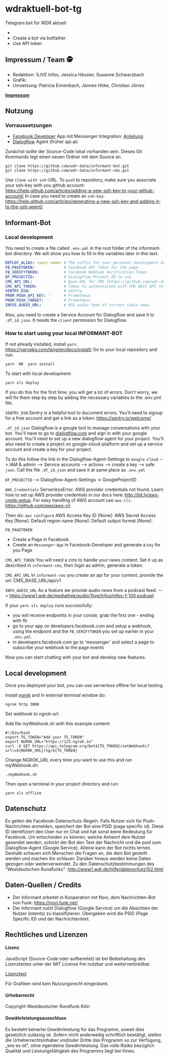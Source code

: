 # wdraktuell-bot-tg
Telegram bot for WDR aktuell

-
- Create a bot via botfather
- Use API token


## Impressum / Team 🕵️

- Redaktion: 1LIVE Infos, Jessica Häusler, Susanne Schwarzbach
- Grafik:
- Umsetzung: Patricia Ennenbach, Jannes Höke, Christian Jörres

[**Impressum**](https://www1.wdr.de/radio/1live/einslive-impressum-100.html)


## Nutzung

### Vorraussetzungen

- [Facebook Developer](https://developer.facebook.com/) App mit Messenger Integration: [Anleitung](https://developers.facebook.com/docs/messenger-platform/getting-started/app-setup)
- [Dialogflow](https://dialogflow.com/) Agent (früher api.ai)

Zunächst sollte der Source-Code lokal vorhanden sein. Dieses Git Kommando legt einen neuen Ordner mit dem Source an.

```
git clone https://github.com/wdr-data/informant-bot.git
git clone https://github.com/wdr-data/informant-cms.git
```

Use `clone with ssh`-URL.
To `push` to repository, make sure you associate your ssh-key with you github account: https://help.github.com/articles/adding-a-new-ssh-key-to-your-github-account/
In case you need to create an
`ssh-key`: https://help.github.com/articles/generating-a-new-ssh-key-and-adding-it-to-the-ssh-agent/


## Informant-Bot

### Local development

You need to create a file called `.env.yml` in the root folder of the informant-bot directory.
We will show you how to fill in the variables later in this text.

```yml
DEPLOY_ALIAS: <your name> # The suffix for your personal development deployment
FB_PAGETOKEN:             # Facebook API Token for the page
FB_VERIFYTOKEN:           # Facebook Webhook Verification Token
DF_PROJECTID:             # Dialogflow Project ID to use
CMS_API_URL:              # Base URL for CMS (https://github.com/wdr-data/tim-cms) REST API (with trailing slash)
CMS_API_TOKEN:            # Token to authenticate with CMS REST API (http://www.django-rest-framework.org/api-guide/authentication/#tokenauthentication)
SENTRY_DSN:               # Sentry
PROM_PUSH_API_KEY: ''     # Prometheus
PROM_PUSH_TARGET: ''      # Prometheus
INFOS_AUDIO_URL:          # RSS audio feed of current radio news
```

Also, you need to create a Service Account for Dialogflow and save it to `.df_id.json`. It needs the `client` permission for Dialogflow.

### How to start using your local INFORMANT-BOT

If not already installed, install `yarn`: https://yarnpkg.com/lang/en/docs/install/
Go to your local repository and run:

```
yarn  OR  yarn install
```

To start with local development:
```
yarn sls deploy
```
If you do this for the first time, you will get a lot of errors. Don't worry, we will fix them step by step by adding the necessary variables to the .env.yml file.

`SENTRY_DSN`
Sentry is a helpful tool to ducument errors. You'll need to signup for a free account and get a link as a token:
https://sentry.io/welcome/

`.df_id.json`
Dialogflow is a google tool to manage conversations with your bot.
You'll have to go to [dialogflow.com](https://dialogflow.com/) and sign in with your google account.
You'll need to set up a new dialogflow agent for your project.
You'll also need to create a project on google-cloud-platform and set up a service account and create a key for your project.

To do this follow the link in the Dialogflow-Agent-Settings to `Google-Cloud`
--> IAM & admin
--> Service accounts
--> actions
--> create a key
--> safe `json`. Call the file `.df_id.json` and save it at same place as `.env.yml`

`DF_PROJECTID`
--> Dialogflow-Agent-Settings -> GoogleProjectID

`AWS_Credentials`
ServerlessError: AWS provider credentials not found. Learn how to set up AWS provider credentials in our docs here: <http://bit.ly/aws-creds-setup>.
For easy handling of AWS account use `aws-cli`: https://github.com/aws/aws-cli

Then do:
```aws configure```
AWS Access Key ID [None]:
AWS Secret Access Key [None]:
Default region name [None]:
Default output format [None]:

`FB_PAGETOKEN`
- Create a Page in Facebook.
- Create an `Messenger-App` in Facebook-Developer and generate a `key` for you Page

`CMS_API_TOKEN`
You will need a cms to handle your news content. Set it up as described in ```informant-cms```, then login as admin, generate a token.

`CMS_API_URL`
In `informant-cms` you create an api for your content, provide the url:
CMS_BASE_URL/api/v1

`INFO_AUDIO_URL`
As a feature we provide audio news from a podcast feed.
--> https://www1.wdr.de/mediathek/audio/1live/infos/infos-1-100.podcast

If your `yarn sls deploy` runs successfully:
- you will receive endpoints in your consle, grab the first one - ending with fb
- go to your app on developers.facebook.com and setup a webhook, using the endpoint and the `FB_VERIFYTOKEN` you set up earlier in your `.env.yml`.
- in developers.facebook.com go to 'messenger' and select a page to subscribe your webhook to the page events

Now you can start chatting with your bot and develop new features.

## Local development

Once you deployed your bot, you can use serverless offline for local testing.

Install [ngrok](https://ngrok.com/) and in external terminal window do:

```
ngrok http 3000
```

Set webhook to ngrok-url:

Add file myWebhook.sh with this example content:
```
#!/bin/bash
export TG_TOKEN="Add your TG_TOKEN"
export NGROK_URL="https://123.ngrok.io"
curl -X GET https://api.telegram.org/bot${TG_TOKEN}/setWebhook\?url\=${NGROK_URL}/tg/${TG_TOKEN}
```

Change NGROK_URL every time you want to use this and run myWebhook.sh:
```
./myWebhook.sh
```

Then open a terminal in your project directory and run:
```
yarn sls offline
```

## Datenschutz
Es gelten die Facebook-Datenschutz-Regeln. Falls Nutzer sich für Push-Nachrichten anmelden, speichert der Bot eine PSID (page specific id). Diese ID identifiziert den User nur im Chat und hat sonst keine Bedeutung für Facebook.
Um entscheiden zu können, welche Antwort dem Nutzer gesendet werden, schickt der Bot den Text der Nachricht und die psid zum Dialogflow-Agent (Google Service).
Alleine kann der Bot nichts lernen. Deshalb schauen sich Menschen die Fragen an, die dem Bot gestellt werden und machen ihn schlauer.
Darüber hinaus werden keine Daten gezogen oder weiterverwendet.
Zu den Datenschutzbestimmungen des "Westdeutschen Rundfunks": http://www1.wdr.de/hilfe/datenschutz102.html

## Daten-Quellen / Credits
- Der Informant arbeitet in Kooperation mit Novi, dem Nachrichten-Bot von Funk: https://novi.funk.net/
- Der Informant nutzt Dialogflow (Google Service) um die Absichten der Nutzer (intents) zu klassifizieren. Übergeben wird die PSID (Page Specific ID) und der Nachrichtentext.

## Rechtliches und Lizenzen

#### Lizenz

JavaScript (Source-Code oder aufbereitet) ist bei Beibehaltung des Lizenztextes unter der MIT License frei nutzbar und weiterverbreitbar.

[Lizenztext](LICENSE.md)

Für Grafiken wird kein Nutzungsrecht eingeräumt.

#### Urheberrecht

Copyright Westdeutscher Rundfunk Köln


#### Gewährleistungsausschluss
Es besteht keinerlei Gewährleistung für das Programm, soweit dies gesetzlich zulässig ist. Sofern nicht anderweitig schriftlich bestätigt, stellen die Urheberrechtsinhaber und/oder Dritte das Programm so zur Verfügung, „wie es ist“, ohne irgendeine Gewährleistung. Das volle Risiko bezüglich Qualität und Leistungsfähigkeit des Programms liegt bei Ihnen.
